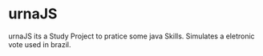 # urnaJS
urnaJS its a Study Project to pratice some java Skills.
Simulates a eletronic vote used in brazil.
